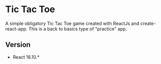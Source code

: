 # Tic Tac Toe

A simple obligatory Tic Tac Toe game created with ReactJs and create-react-app. This is a back to basics type of "practice" app.

## Version

- React 16.10.\*
